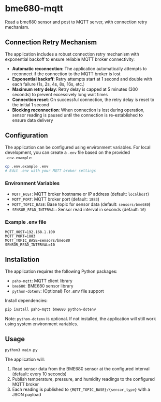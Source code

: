 # bme680-mqtt
Read a bme680 sensor and post to MQTT server, with connection retry mechanism.

## Connection Retry Mechanism

The application includes a robust connection retry mechanism with exponential backoff to ensure reliable MQTT broker connectivity:

- **Automatic reconnection**: The application automatically attempts to reconnect if the connection to the MQTT broker is lost
- **Exponential backoff**: Retry attempts start at 1 second and double with each failure (1s, 2s, 4s, 8s, 16s, etc.)
- **Maximum retry delay**: Retry delay is capped at 5 minutes (300 seconds) to prevent excessively long wait times
- **Connection reset**: On successful connection, the retry delay is reset to the initial 1 second
- **Blocking reconnection**: When connection is lost during operation, sensor reading is paused until the connection is re-established to ensure data delivery

## Configuration

The application can be configured using environment variables. For local development, you can create a `.env` file based on the provided `.env.example`:

```bash
cp .env.example .env
# Edit .env with your MQTT broker settings
```

### Environment Variables

- `MQTT_HOST`: MQTT broker hostname or IP address (default: `localhost`)
- `MQTT_PORT`: MQTT broker port (default: `1883`)
- `MQTT_TOPIC_BASE`: Base topic for sensor data (default: `sensors/bme680`)
- `SENSOR_READ_INTERVAL`: Sensor read interval in seconds (default: `10`)

### Example .env file

```
MQTT_HOST=192.168.1.100
MQTT_PORT=1883
MQTT_TOPIC_BASE=sensors/bme680
SENSOR_READ_INTERVAL=10
```

## Installation

The application requires the following Python packages:
- `paho-mqtt`: MQTT client library
- `bme680`: BME680 sensor library
- `python-dotenv`: (Optional) For .env file support

Install dependencies:
```bash
pip install paho-mqtt bme680 python-dotenv
```

Note: `python-dotenv` is optional. If not installed, the application will still work using system environment variables.

## Usage

```bash
python3 main.py
```

The application will:
1. Read sensor data from the BME680 sensor at the configured interval (default: every 10 seconds)
2. Publish temperature, pressure, and humidity readings to the configured MQTT broker
3. Each reading is published to `{MQTT_TOPIC_BASE}/{sensor_type}` with a JSON payload
